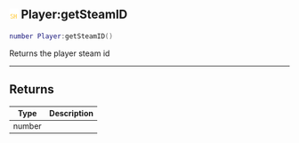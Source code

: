 ## ![shared](.gitbook/assets/shared.png) Player:getSteamID


```lua
number Player:getSteamID()
```

Returns the player steam id



------
## Returns

| Type | Description |
| ---- | ----------: |
| number |  |

